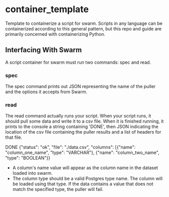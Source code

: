 # container_template
Template to containerize a script for swarm. Scripts in any language can be containerized according to this general pattern, but this repo and guide are primarily concerned with containerizing Python.

## Interfacing With Swarm
A script container for swarm must run two commands: spec and read.

### spec 
The spec command prints out JSON representing the name of the puller and the options it accepts from Swarm.

### read 
The read command actually runs your script. When your script runs, it should pull some data and write it to a csv file.
When it is finished running, it prints to the console a string containing 'DONE', then JSON indicating the location of the csv file containing the puller results and a list of headers for that file.

DONE {"status": "ok", "file": "./data.csv", "columns": [{"name": "column_one_name", "type": "VARCHAR"}, {"name": "column_two_name", "type": "BOOLEAN"}}

- A column's name value will appear as the column name in the dataset loaded into swarm.
- The column type should be a valid Postgres type name. The column will be loaded using that type. If the data contains a value that does not match the specified type, the puller will fail.
